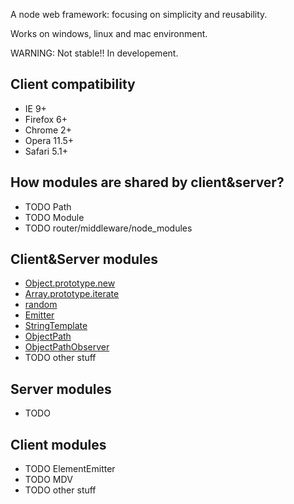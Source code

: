 A node web framework: focusing on simplicity and reusability.

Works on windows, linux and mac environment.

WARNING: Not stable!! In developement.

## Client compatibility

- IE 9+
- Firefox 6+
- Chrome 2+
- Opera 11.5+
- Safari 5.1+

## How modules are shared by client&server?

- TODO Path
- TODO Module
- TODO router/middleware/node_modules

## Client&Server modules

- [Object.prototype.new](/app/node_modules/core/Object.prototype.new)
- [Array.prototype.iterate](/app/node_modules/Array.prototype.iterate)
- [random](/app/node_modules/random)
- [Emitter](/app/node_modules/emitter)
- [StringTemplate](/app/node_modules/StringTemplate)
- [ObjectPath](/app/node_modules/ObjectPath)
- [ObjectPathObserver](/app/node_modules/ObjectPathObserver)
- TODO other stuff

## Server modules

- TODO

## Client modules

- TODO ElementEmitter
- TODO MDV
- TODO other stuff
